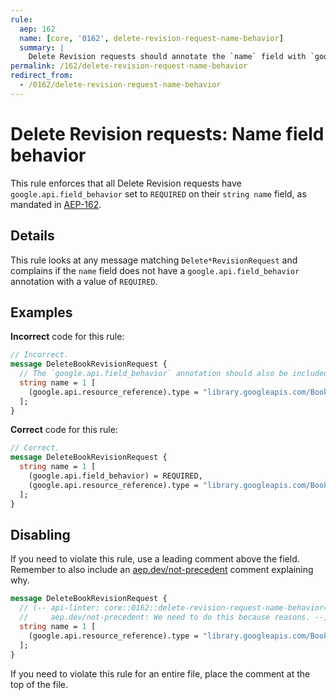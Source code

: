 ```yaml
---
rule:
  aep: 162
  name: [core, '0162', delete-revision-request-name-behavior]
  summary: |
    Delete Revision requests should annotate the `name` field with `google.api.field_behavior`.
permalink: /162/delete-revision-request-name-behavior
redirect_from:
  - /0162/delete-revision-request-name-behavior
---
```


# Delete Revision requests: Name field behavior

This rule enforces that all Delete Revision requests have
`google.api.field_behavior` set to `REQUIRED` on their `string name` field, as
mandated in [AEP-162][].

## Details

This rule looks at any message matching `Delete*RevisionRequest` and complains if the
`name` field does not have a `google.api.field_behavior` annotation with a
value of `REQUIRED`.

## Examples

**Incorrect** code for this rule:

```proto
// Incorrect.
message DeleteBookRevisionRequest {
  // The `google.api.field_behavior` annotation should also be included.
  string name = 1 [
    (google.api.resource_reference).type = "library.googleapis.com/Book"
  ];
}
```

**Correct** code for this rule:

```proto
// Correct.
message DeleteBookRevisionRequest {
  string name = 1 [
    (google.api.field_behavior) = REQUIRED,
    (google.api.resource_reference).type = "library.googleapis.com/Book"
  ];
}
```

## Disabling

If you need to violate this rule, use a leading comment above the field.
Remember to also include an [aep.dev/not-precedent][] comment explaining why.

```proto
message DeleteBookRevisionRequest {
  // (-- api-linter: core::0162::delete-revision-request-name-behavior=disabled
  //     aep.dev/not-precedent: We need to do this because reasons. --)
  string name = 1 [
    (google.api.resource_reference).type = "library.googleapis.com/Book"
  ];
}
```

If you need to violate this rule for an entire file, place the comment at the
top of the file.

[aep-162]: https://aep.dev/162
[aep.dev/not-precedent]: https://aep.dev/not-precedent
